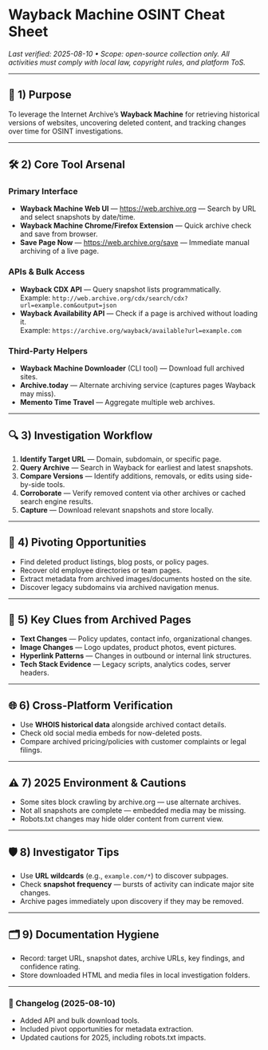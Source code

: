 # Wayback Machine OSINT Cheat Sheet
_Last verified: 2025-08-10 • Scope: open-source collection only. All activities must comply with local law, copyright rules, and platform ToS._

---

## 🎯 1) Purpose
To leverage the Internet Archive’s **Wayback Machine** for retrieving historical versions of websites, uncovering deleted content, and tracking changes over time for OSINT investigations.

---

## 🛠 2) Core Tool Arsenal

### Primary Interface
- **Wayback Machine Web UI** — https://web.archive.org — Search by URL and select snapshots by date/time.
- **Wayback Machine Chrome/Firefox Extension** — Quick archive check and save from browser.
- **Save Page Now** — https://web.archive.org/save — Immediate manual archiving of a live page.

### APIs & Bulk Access
- **Wayback CDX API** — Query snapshot lists programmatically.  
  Example: `http://web.archive.org/cdx/search/cdx?url=example.com&output=json`
- **Wayback Availability API** — Check if a page is archived without loading it.  
  Example: `https://archive.org/wayback/available?url=example.com`

### Third-Party Helpers
- **Wayback Machine Downloader** (CLI tool) — Download full archived sites.  
- **Archive.today** — Alternate archiving service (captures pages Wayback may miss).  
- **Memento Time Travel** — Aggregate multiple web archives.

---

## 🔍 3) Investigation Workflow
1. **Identify Target URL** — Domain, subdomain, or specific page.  
2. **Query Archive** — Search in Wayback for earliest and latest snapshots.  
3. **Compare Versions** — Identify additions, removals, or edits using side-by-side tools.  
4. **Corroborate** — Verify removed content via other archives or cached search engine results.  
5. **Capture** — Download relevant snapshots and store locally.

---

## 🧩 4) Pivoting Opportunities
- Find deleted product listings, blog posts, or policy pages.  
- Recover old employee directories or team pages.  
- Extract metadata from archived images/documents hosted on the site.  
- Discover legacy subdomains via archived navigation menus.

---

## 📌 5) Key Clues from Archived Pages
- **Text Changes** — Policy updates, contact info, organizational changes.  
- **Image Changes** — Logo updates, product photos, event pictures.  
- **Hyperlink Patterns** — Changes in outbound or internal link structures.  
- **Tech Stack Evidence** — Legacy scripts, analytics codes, server headers.

---

## 🌐 6) Cross-Platform Verification
- Use **WHOIS historical data** alongside archived contact details.  
- Check old social media embeds for now-deleted posts.  
- Compare archived pricing/policies with customer complaints or legal filings.

---

## ⚠️ 7) 2025 Environment & Cautions
- Some sites block crawling by archive.org — use alternate archives.  
- Not all snapshots are complete — embedded media may be missing.  
- Robots.txt changes may hide older content from current view.

---

## 🛡 8) Investigator Tips
- Use **URL wildcards** (e.g., `example.com/*`) to discover subpages.  
- Check **snapshot frequency** — bursts of activity can indicate major site changes.  
- Archive pages immediately upon discovery if they may be removed.

---

## 🗂 9) Documentation Hygiene
- Record: target URL, snapshot dates, archive URLs, key findings, and confidence rating.  
- Store downloaded HTML and media files in local investigation folders.

---

### 📜 Changelog (2025-08-10)
- Added API and bulk download tools.  
- Included pivot opportunities for metadata extraction.  
- Updated cautions for 2025, including robots.txt impacts.
